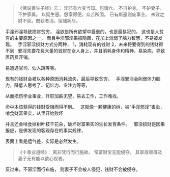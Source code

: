 > 《佛说善生子经》云： 
> 淫邪有六变当知。何谓六。
> 不自护身。
> 不护妻子。
> 不护家属。
> 以疑生恶。怨家得便。众苦所围。
> 已有斯恶则废事业。
> 未致之财不获。既获者消。宿储耗尽。

手淫邪淫导致损财贫穷，
淫欲是所有欲望中最重的，也是最易犯的，
这也是人贫穷的主要原因之一，
而且手淫邪淫果报隐蔽，在加上消弱了脑力智慧，不易被发现。
&nbsp;
手淫邪淫损财方式分两种，
1，消耗现有的钱财
2，未来将要得到的钱财得不到
&nbsp;
邪淫先要花费大量的钱财在女人身上，并且消耗身体和精神，易染病，导致医药费开销。

易遭遇官司、仙人跳等等。

现有的钱财会被以各种原因消耗流失，最后导致贫穷。
&nbsp;
手淫邪淫会削弱体力脑力，降低人思考了、记忆力、专注力等等，

从而损伤学业事业，升职加薪无望，易丢工作，工作难找，

命中本该获得的钱财受阻而得不到。
&nbsp;
这就像一颗健康的树，被“手淫邪淫”害虫，啃食财富果实，从里开始败坏

并且还会啃食掉树叶枝干花朵，破坏财富果实的生长发育条件。
&nbsp;
邪淫损财是因果报应，是佛发现的客观存在的事实规律，

表面上看是运气差，实际是必然发生。

> 《十善业道经》：
> 离非梵行而行施故。
> 常富财宝无能侵夺。
> 其家直顺母及妻子无有能以欲心视者。

反过来，不邪淫而行布施，
则妻子不会被人侵犯，钱财不会被侵夺。